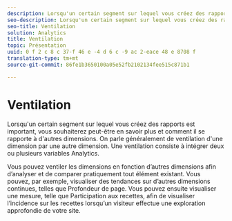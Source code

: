 ```yaml
---
description: Lorsqu'un certain segment sur lequel vous créez des rapports est important, vous souhaiterez peut-être en savoir plus et comment il se rapporte à d'autres dimensions. On parle généralement de ventilation d'une dimension par une autre dimension. Une ventilation consiste à intégrer deux ou plusieurs variables Analytics.
seo-description: Lorsqu'un certain segment sur lequel vous créez des rapports est important, vous souhaiterez peut-être en savoir plus et comment il se rapporte à d'autres dimensions. On parle généralement de ventilation d'une dimension par une autre dimension. Une ventilation consiste à intégrer deux ou plusieurs variables Analytics.
seo-title: Ventilation
solution: Analytics
title: Ventilation
topic: Présentation
uuid: 0 f 2 c 8 c 37-f 46 e -4 d 6 c -9 ac 2-eace 48 e 8708 f
translation-type: tm+mt
source-git-commit: 86fe1b3650100a05e52fb2102134fee515c871b1

---
```



# Ventilation

Lorsqu'un certain segment sur lequel vous créez des rapports est important, vous souhaiterez peut-être en savoir plus et comment il se rapporte à d'autres dimensions. On parle généralement de ventilation d'une dimension par une autre dimension. Une ventilation consiste à intégrer deux ou plusieurs variables Analytics.

Vous pouvez ventiler les dimensions en fonction d’autres dimensions afin d’analyser et de comparer pratiquement tout élément existant. Vous pouvez, par exemple, visualiser des tendances sur d’autres dimensions continues, telles que Profondeur de page. Vous pouvez ensuite visualiser une mesure, telle que Participation aux recettes, afin de visualiser l’incidence sur les recettes lorsqu’un visiteur effectue une exploration approfondie de votre site.

